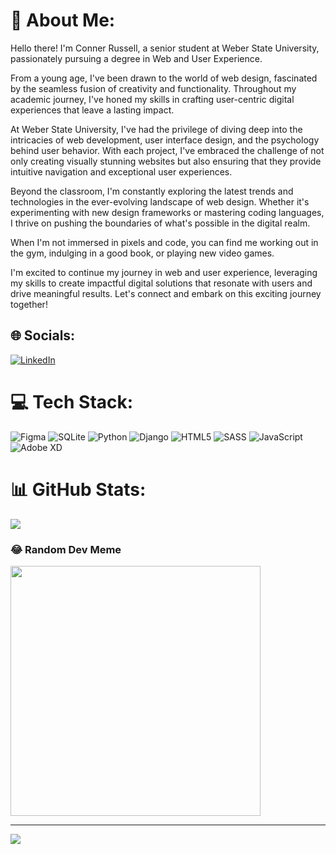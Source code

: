 # 💫 About Me:
Hello there! I'm Conner Russell, a senior student at Weber State University, passionately pursuing a degree in Web and User Experience.

From a young age, I've been drawn to the world of web design, fascinated by the seamless fusion of creativity and functionality. Throughout my academic journey, I've honed my skills in crafting user-centric digital experiences that leave a lasting impact.

At Weber State University, I've had the privilege of diving deep into the intricacies of web development, user interface design, and the psychology behind user behavior. With each project, I've embraced the challenge of not only creating visually stunning websites but also ensuring that they provide intuitive navigation and exceptional user experiences.

Beyond the classroom, I'm constantly exploring the latest trends and technologies in the ever-evolving landscape of web design. Whether it's experimenting with new design frameworks or mastering coding languages, I thrive on pushing the boundaries of what's possible in the digital realm.

When I'm not immersed in pixels and code, you can find me working out in the gym, indulging in a good book, or playing new video games.

I'm excited to continue my journey in web and user experience, leveraging my skills to create impactful digital solutions that resonate with users and drive meaningful results. Let's connect and embark on this exciting journey together!



## 🌐 Socials:
[![LinkedIn](https://img.shields.io/badge/LinkedIn-%230077B5.svg?logo=linkedin&logoColor=white)](www.linkedin.com/in/conner-russell-11735b303) 

# 💻 Tech Stack:
![Figma](https://img.shields.io/badge/figma-%23F24E1E.svg?style=for-the-badge&logo=figma&logoColor=white) ![SQLite](https://img.shields.io/badge/sqlite-%2307405e.svg?style=for-the-badge&logo=sqlite&logoColor=white) ![Python](https://img.shields.io/badge/python-3670A0?style=for-the-badge&logo=python&logoColor=ffdd54) ![Django](https://img.shields.io/badge/django-%23092E20.svg?style=for-the-badge&logo=django&logoColor=white) ![HTML5](https://img.shields.io/badge/html5-%23E34F26.svg?style=for-the-badge&logo=html5&logoColor=white) ![SASS](https://img.shields.io/badge/SASS-hotpink.svg?style=for-the-badge&logo=SASS&logoColor=white) ![JavaScript](https://img.shields.io/badge/javascript-%23323330.svg?style=for-the-badge&logo=javascript&logoColor=%23F7DF1E) ![Adobe XD](https://img.shields.io/badge/Adobe%20XD-470137?style=for-the-badge&logo=Adobe%20XD&logoColor=#FF61F6)
# 📊 GitHub Stats:
![](https://github-readme-stats.vercel.app/api/top-langs/?username=ConnerRussell6&theme=dark&hide_border=true&include_all_commits=true&count_private=true&layout=compact)
### 😂 Random Dev Meme
<img src='https://randommeme-five.vercel.app/' style="height: 400px;"/>

---
[![](https://visitcount.itsvg.in/api?id=ConnerRussell6&icon=0&color=0)](https://visitcount.itsvg.in)

<!-- Proudly created with GPRM ( https://gprm.itsvg.in ) -->
